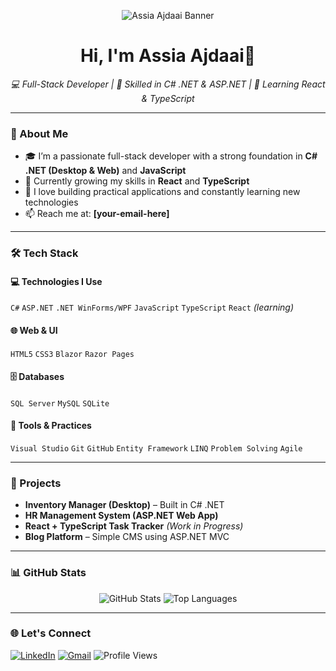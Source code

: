 <p align="center">
  <img src="https://media.licdn.com/dms/image/v2/D4D12AQGRsL7h26w-Bg/article-cover_image-shrink_720_1280/article-cover_image-shrink_720_1280/0/1711431970518?e=1751500800&v=beta&t=9QvlMRg2kJMdJseHkfOdcp24NF1-V_f0BkSonl4b1do" alt="Assia Ajdaai Banner" />
</p>
<h1 align="center">Hi, I'm Assia Ajdaai👋</h1>
<p align="center"><i>💻 Full-Stack Developer | 💼 Skilled in C# .NET & ASP.NET | 🌱 Learning React & TypeScript</i></p>

---

### 💬 About Me

- 🎓 I’m a passionate full-stack developer with a strong foundation in **C# .NET (Desktop & Web)** and **JavaScript**
- 🚀 Currently growing my skills in **React** and **TypeScript**
- 🧠 I love building practical applications and constantly learning new technologies
- 📫 Reach me at: **[your-email-here]**

---

### 🛠 Tech Stack

#### 💻 Technologies I Use
`C#` `ASP.NET` `.NET WinForms/WPF` `JavaScript` `TypeScript` `React` *(learning)*

#### 🌐 Web & UI
`HTML5` `CSS3` `Blazor` `Razor Pages`

#### 🗄 Databases
`SQL Server` `MySQL` `SQLite`

#### 🔧 Tools & Practices
`Visual Studio` `Git` `GitHub` `Entity Framework` `LINQ` `Problem Solving` `Agile`

---

### 🧩 Projects

- **Inventory Manager (Desktop)** – Built in C# .NET
- **HR Management System (ASP.NET Web App)**
- **React + TypeScript Task Tracker** *(Work in Progress)*
- **Blog Platform** – Simple CMS using ASP.NET MVC

---

### 📊 GitHub Stats

<p align="center">
  <img src="https://github-readme-stats.vercel.app/api?username=IamAssiaAjdaai&show_icons=true&theme=tokyonight" alt="GitHub Stats" />
  <img src="https://github-readme-stats.vercel.app/api/top-langs/?username=IamAssiaAjdaai&layout=compact&theme=tokyonight" alt="Top Languages" />
</p>

---

### 🌐 Let's Connect

[![LinkedIn](https://img.shields.io/badge/LinkedIn-blue?logo=linkedin&style=for-the-badge)](https://www.linkedin.com/in/assia-ajdaai-7b1901324/)
[![Gmail](https://img.shields.io/badge/Email-red?logo=gmail&style=for-the-badge)](mailto:assia.ajdaai@gmail.com)
![Profile Views](https://komarev.com/ghpvc/?username=IamAssiaAjdaai&style=flat-square)
